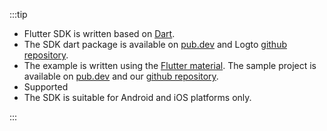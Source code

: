 :::tip

- Flutter SDK is written based on [Dart](https://dart.dev/).
- The SDK dart package is available on [pub.dev](https://pub.dev/packages/logto_dart_sdk) and Logto [github repository](https://github.com/logto-io/dart).
- The example is written using the [Flutter material](https://flutter.dev). The sample project is available on [pub.dev](https://pub.dev/packages/logto_dart_quick-starts/example) and our [github repository](https://github.com/logto-io/dart).
- Supported
- The SDK is suitable for Android and iOS platforms only.

:::
